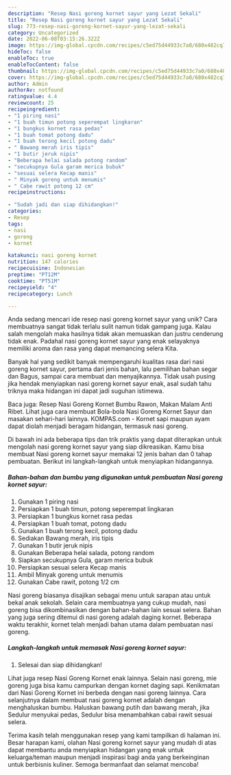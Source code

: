 ```yaml
---
description: "Resep Nasi goreng kornet sayur yang Lezat Sekali"
title: "Resep Nasi goreng kornet sayur yang Lezat Sekali"
slug: 773-resep-nasi-goreng-kornet-sayur-yang-lezat-sekali
category: Uncategorized
date: 2022-06-08T03:15:26.322Z
image: https://img-global.cpcdn.com/recipes/c5ed75d44933c7a0/680x482cq70/nasi-goreng-kornet-sayur-foto-resep-utama.jpg
hideToc: false
enableToc: true
enableTocContent: false
thumbnail: https://img-global.cpcdn.com/recipes/c5ed75d44933c7a0/680x482cq70/nasi-goreng-kornet-sayur-foto-resep-utama.jpg
cover: https://img-global.cpcdn.com/recipes/c5ed75d44933c7a0/680x482cq70/nasi-goreng-kornet-sayur-foto-resep-utama.jpg
author: Admin
authorAv: notfound
ratingvalue: 4.4
reviewcount: 25
recipeingredient:
- "1 piring nasi"
- "1 buah timun potong seperempat lingkaran"
- "1 bungkus kornet rasa pedas"
- "1 buah tomat potong dadu"
- "1 buah terong kecil potong dadu"
- " Bawang merah iris tipis"
- "1 butir jeruk nipis"
- "Beberapa helai salada potong random"
- "secukupnya Gula garam merica bubuk"
- "sesuai selera Kecap manis"
- " Minyak goreng untuk menumis"
- " Cabe rawit potong 12 cm"
recipeinstructions:

- "Sudah jadi dan siap dihidangkan!"
categories:
- Resep
tags:
- nasi
- goreng
- kornet

katakunci: nasi goreng kornet 
nutrition: 147 calories
recipecuisine: Indonesian
preptime: "PT12M"
cooktime: "PT51M"
recipeyield: "4"
recipecategory: Lunch

---
```





Anda sedang mencari ide resep nasi goreng kornet sayur yang unik? Cara membuatnya sangat tidak terlalu sulit namun tidak gampang juga. Kalau salah mengolah maka hasilnya tidak akan memuaskan dan justru cenderung tidak enak. Padahal nasi goreng kornet sayur yang enak selayaknya memiliki aroma dan rasa yang dapat memancing selera Kita.





Banyak hal yang sedikit banyak mempengaruhi kualitas rasa dari nasi goreng kornet sayur, pertama dari jenis bahan, lalu pemilihan bahan segar dan Bagus, sampai cara membuat dan menyajikannya. Tidak usah pusing jika hendak menyiapkan nasi goreng kornet sayur enak,      asal sudah tahu triknya maka hidangan ini dapat jadi suguhan istimewa.














Baca juga: Resep Nasi Goreng Kornet Bumbu Rawon, Makan Malam Anti Ribet. Lihat juga cara membuat Bola-bola Nasi Goreng Kornet Sayur dan masakan sehari-hari lainnya. KOMPAS.com - Kornet sapi maupun ayam dapat diolah menjadi beragam hidangan, termasuk nasi goreng.






Di bawah ini ada beberapa tips dan trik praktis yang dapat diterapkan untuk mengolah nasi goreng kornet sayur yang siap dikreasikan. Kamu bisa membuat Nasi goreng kornet sayur memakai 12 jenis bahan dan 0 tahap pembuatan. Berikut ini langkah-langkah untuk menyiapkan hidangannya.

<!--inarticleads1-->

##### Bahan-bahan dan bumbu yang digunakan untuk pembuatan Nasi goreng kornet sayur:

1. Gunakan 1 piring nasi
1. Persiapkan 1 buah timun, potong seperempat lingkaran
1. Persiapkan 1 bungkus kornet rasa pedas
1. Persiapkan 1 buah tomat, potong dadu
1. Gunakan 1 buah terong kecil, potong dadu
1. Sediakan  Bawang merah, iris tipis
1. Gunakan 1 butir jeruk nipis
1. Gunakan Beberapa helai salada, potong random
1. Siapkan secukupnya Gula, garam merica bubuk
1. Persiapkan sesuai selera Kecap manis
1. Ambil  Minyak goreng untuk menumis
1. Gunakan  Cabe rawit, potong 1/2 cm


Nasi goreng biasanya disajikan sebagai menu untuk sarapan atau untuk bekal anak sekolah. Selain cara membuatnya yang cukup mudah, nasi goreng bisa dikombinasikan dengan bahan-bahan lain sesuai selera. Bahan yang juga sering ditemui di nasi goreng adalah daging kornet. Beberapa waktu terakhir, kornet telah menjadi bahan utama dalam pembuatan nasi goreng. 

<!--inarticleads2-->

##### Langkah-langkah untuk memasak Nasi goreng kornet sayur:


1. Selesai dan siap dihidangkan!

Lihat juga resep Nasi Goreng Kornet enak lainnya. Selain nasi goreng, mie goreng juga bisa kamu campurkan dengan kornet daging sapi. Kenikmatan dari Nasi Goreng Kornet ini berbeda dengan nasi goreng lainnya. Cara selanjutnya dalam membuat nasi goreng kornet adalah dengan menghaluskan bumbu. Haluskan bawang putih dan bawang merah, jika Sedulur menyukai pedas, Sedulur bisa menambahkan cabai rawit sesuai selera. 

Terima kasih telah menggunakan resep yang kami tampilkan di halaman ini. Besar harapan kami, olahan Nasi goreng kornet sayur yang mudah di atas dapat membantu anda menyiapkan hidangan yang enak untuk keluarga/teman maupun menjadi inspirasi bagi anda yang berkeinginan untuk berbisnis kuliner. Semoga bermanfaat dan selamat mencoba!

